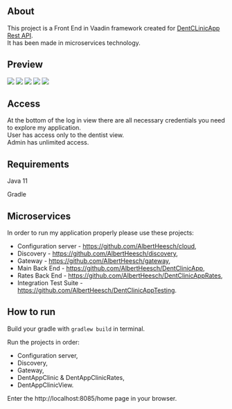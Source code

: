 ## About
This project is a Front End in Vaadin framework created for [DentCLinicApp Rest API](https://github.com/AlbertHeesch/DentClinicApp).  
It has been made in microservices technology.

## Preview
[![](https://i.snipboard.io/2C6eZG.jpg)](https://i.snipboard.io/pHEf43.jpg)
[![](https://i.snipboard.io/ymx4Gq.jpg)](https://i.snipboard.io/2CophI.jpg)
[![](https://i.snipboard.io/nsETfJ.jpg)](https://i.snipboard.io/QjR4O0.jpg)
[![](https://i.snipboard.io/x9cg6J.jpg)](https://i.snipboard.io/JVeli1.jpg)
[![](https://i.snipboard.io/XJtPWp.jpg)](https://i.snipboard.io/cQUwoO.jpg)

## Access
At the bottom of the log in view there are all necessary credentials you need to explore my application.  
User has access only to the dentist view.  
Admin has unlimited access.

## Requirements
Java 11

Gradle

## Microservices
In order to run my application properly please use these projects:
- Configuration server - https://github.com/AlbertHeesch/cloud,
- Discovery - https://github.com/AlbertHeesch/discovery,
- Gateway - https://github.com/AlbertHeesch/gateway,
- Main Back End - https://github.com/AlbertHeesch/DentClinicApp,
- Rates Back End - https://github.com/AlbertHeesch/DentClinicAppRates,
- Integration Test Suite - https://github.com/AlbertHeesch/DentClinicAppTesting.

## How to run
Build your gradle with `gradlew build` in terminal.

Run the projects in order:
- Configuration server,
- Discovery,
- Gateway,
- DentAppClinic & DentAppClinicRates,
- DentAppClinicView.

Enter the http://localhost:8085/home page in your browser.